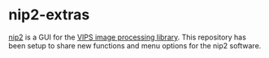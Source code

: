 # nip2-extras
[nip2](https://github.com/libvips/nip2) is a GUI for the [VIPS image processing library](https://libvips.github.io/libvips). This repository has been setup to share new functions and menu options for the nip2 software.

